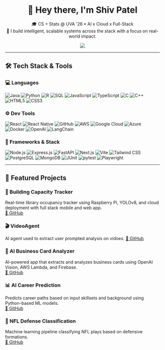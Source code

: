 <h1 align="center">👋 Hey there, I'm Shiv Patel</h1>

<p align="center">
  🎓 CS + Stats @ UVA '26 • AI x Cloud x Full-Stack  
  <br>
  🧠 I build intelligent, scalable systems across the stack with a focus on real-world impact.
</p>

<p align="center">
  <a href="https://www.linkedin.com/in/shiv-patel-19a330205/">
    <img src="https://img.shields.io/badge/LinkedIn-blue?style=flat-square&logo=linkedin&logoColor=white"/>
  </a>
</p>

---

## 🛠️ Tech Stack & Tools

### 💻 Languages  
![Java](https://img.shields.io/badge/Java-blue?logo=java)
![Python](https://img.shields.io/badge/Python-3776AB?logo=python&logoColor=white)
![R](https://img.shields.io/badge/R-276DC3?logo=r&logoColor=white)
![SQL](https://img.shields.io/badge/SQL-4479A1?logo=mysql&logoColor=white)
![JavaScript](https://img.shields.io/badge/JavaScript-F7DF1E?logo=javascript&logoColor=black)
![TypeScript](https://img.shields.io/badge/TypeScript-3178C6?logo=typescript&logoColor=white)
![C](https://img.shields.io/badge/C-A8B9CC?logo=c&logoColor=white)
![C++](https://img.shields.io/badge/C++-00599C?logo=c%2B%2B&logoColor=white)
![HTML5](https://img.shields.io/badge/HTML5-E34F26?logo=html5&logoColor=white)
![CSS3](https://img.shields.io/badge/CSS3-1572B6?logo=css3&logoColor=white)

### ⚙️ Dev Tools  
![React](https://img.shields.io/badge/React-61DAFB?logo=react&logoColor=black)
![React Native](https://img.shields.io/badge/React_Native-61DAFB?logo=react&logoColor=black)
![GitHub](https://img.shields.io/badge/GitHub-181717?logo=github&logoColor=white)
![AWS](https://img.shields.io/badge/AWS-FF9900?logo=amazonaws&logoColor=white)
![Google Cloud](https://img.shields.io/badge/Google%20Cloud-4285F4?logo=googlecloud&logoColor=white)
![Azure](https://img.shields.io/badge/Azure-0078D4?logo=microsoftazure&logoColor=white)
![Docker](https://img.shields.io/badge/Docker-2496ED?logo=docker&logoColor=white)
![OpenAI](https://img.shields.io/badge/OpenAI_API-412991?logo=openai&logoColor=white)
![LangChain](https://img.shields.io/badge/LangChain-000000)

### 🧱 Frameworks & Stack  
![Node.js](https://img.shields.io/badge/Node.js-339933?logo=node.js&logoColor=white)
![Express.js](https://img.shields.io/badge/Express.js-000000?logo=express&logoColor=white)
![FastAPI](https://img.shields.io/badge/FastAPI-009688?logo=fastapi&logoColor=white)
![Next.js](https://img.shields.io/badge/Next.js-000000?logo=next.js&logoColor=white)
![Vite](https://img.shields.io/badge/Vite-646CFF?logo=vite&logoColor=white)
![Tailwind CSS](https://img.shields.io/badge/TailwindCSS-38B2AC?logo=tailwindcss&logoColor=white)
![PostgreSQL](https://img.shields.io/badge/PostgreSQL-336791?logo=postgresql&logoColor=white)
![MongoDB](https://img.shields.io/badge/MongoDB-47A248?logo=mongodb&logoColor=white)
![JUnit](https://img.shields.io/badge/JUnit-25A162?logo=java&logoColor=white)
![pytest](https://img.shields.io/badge/pytest-3776AB?logo=python&logoColor=white)
![Playwright](https://img.shields.io/badge/Playwright-40B5A4?logo=microsoft&logoColor=white)

---

## 🚀 Featured Projects

### 🏢 Building Capacity Tracker  
Real-time library occupancy tracker using Raspberry Pi, YOLOv8, and cloud deployment with full stack mobile and web app.  
[🔗 GitHub](https://github.com/shivpatel0812/Building_Cap_Track)

### 🎬 VideoAgent  
AI agent used to extract user prompted analysis on vidoes.
[🔗 GitHub](https://github.com/shivpatel0812/videoagent)

### 🪪 AI Business Card Analyzer  
AI-powered app that extracts and analyzes business cards using OpenAI Vision, AWS Lambda, and Firebase.  
[🔗 GitHub](https://github.com/shivpatel0812/ai_business_analyzer)

### 📊 AI Career Prediction  
Predicts career paths based on input skillsets and background using Python-based ML models.  
[🔗 GitHub](https://github.com/shivpatel0812/AICareerPrediction)

### 🏈 NFL Defense Classification  
Machine learning pipeline classifying NFL plays based on defensive formations.  
[🔗 GitHub](https://github.com/shivpatel0812/NFLDefenseClassification)


